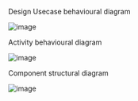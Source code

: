Design
Usecase behavioural diagram

![image](https://user-images.githubusercontent.com/55615934/132343942-cfcdafd7-9f6a-4b91-87a0-03beaccc3ae1.png)


Activity behavioural diagram

![image](https://user-images.githubusercontent.com/55615934/132344013-40af7ef0-f75e-48ba-a51f-d42dd5633b84.png)

Component structural diagram

![image](https://user-images.githubusercontent.com/55615934/132344101-eb5812dd-a8d2-4735-ac6d-0a8b57c8da35.png)
